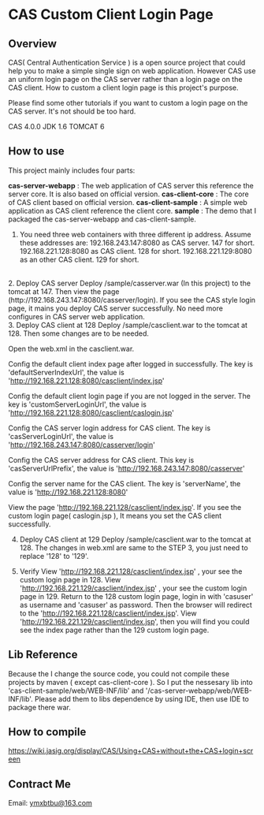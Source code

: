 CAS Custom Client Login Page
=======================================

Overview
--------

CAS( Central Authentication Service ) is a open source project that could help you to make a simple single sign on web application. However CAS use an uniform login page on the CAS server rather than a login page on the CAS client. How to custom a client login page is this project's purpose.

Please find some other tutorials if you want to custom a login page on the CAS server. It's not should be too hard.

CAS 4.0.0
JDK 1.6
TOMCAT 6

How to use
---------

This project mainly includes four parts:

**cas-server-webapp** : The web application of CAS server this reference the server core. It is also based on official version.
**cas-client-core** : The core of CAS client based on official version.
**cas-client-sample** : A simple web application as CAS client reference the client core.
**sample** : The demo that I packaged the cas-server-webapp  and cas-client-sample.

 1. You need three web containers with three different ip address. Assume these addresses are:
        192.168.243.147:8080 as CAS server. 147 for short.
        192.168.221.128:8080 as CAS client. 128 for short.
        192.168.221.129:8080 as an other CAS client. 129 for short.
 <br />
 2. Deploy CAS server
 Deploy /sample/casserver.war (In this project) to the tomcat at 147. Then view the page (http://192.168.243.147:8080/casserver/login).
 If you see the CAS style login page, it mains you deploy CAS server successfully. No need more configures in CAS server web application.
<br />
 3. Deploy CAS client at 128
 Deploy /sample/casclient.war to the tomcat at 128. Then some changes are to be needed.

 Open the web.xml in the casclient.war.

 Config the default client index page after logged in successfully.
 The key is 'defaultServerIndexUrl', the value is 'http://192.168.221.128:8080/casclient/index.jsp'

 Config the default client login page if you are not logged in the server.
 The key is 'customServerLoginUrl', the value is 'http://192.168.221.128:8080/casclient/caslogin.jsp'

 Config the CAS server login address for CAS client.
 The key is 'casServerLoginUrl', the value is 'http://192.168.243.147:8080/casserver/login'

 Config the CAS server address for CAS client.
 This key is 'casServerUrlPrefix', the value is 'http://192.168.243.147:8080/casserver'

 Config the server name for the CAS client.
 The key is 'serverName', the value is 'http://192.168.221.128:8080'

 View the page 'http://192.168.221.128/casclient/index.jsp'. If you see the custom login page( caslogin.jsp ), It means you set the CAS client successfully.

 4. Deploy CAS client at 129
 Deploy /sample/casclient.war to the tomcat at 128. The changes in web.xml are same to the STEP 3, you just need to
 replace '128' to '129'.

 5. Verify
 View 'http://192.168.221.128/casclient/index.jsp' , your see the custom login page in 128.
 View 'http://192.168.221.129/casclient/index.jsp' , your see the custom login page in 129.
 Return to the 128 custom login page, login in with 'casuser' as username and 'casuser' as password.
 Then the browser will redirect to the 'http://192.168.221.128/casclient/index.jsp'.
 View 'http://192.168.221.129/casclient/index.jsp', then you will find you could see the index page rather than the 129 custom login page.

Lib Reference
--------------
 Because the I change the source code, you could not compile these projects by maven ( except cas-client-core ).
 So I put the nessesary lib into 'cas-client-sample/web/WEB-INF/lib' and  '/cas-server-webapp/web/WEB-INF/lib'.
 Please add them to libs dependence by using IDE, then use IDE to package there war.

How to compile
-------------
https://wiki.jasig.org/display/CAS/Using+CAS+without+the+CAS+login+screen

Contract Me
-----------------
Email: ymxbtbu@163.com
